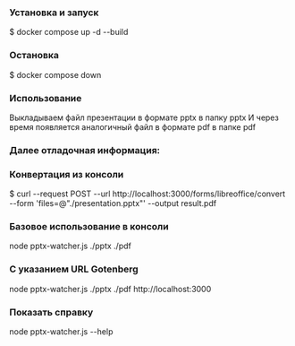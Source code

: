 ### Установка и запуск

$ docker compose up -d --build

### Остановка

$ docker compose down


### Использование

Выкладываем файл презентации в формате pptx в папку pptx
И через время появляется аналогичный файл в формате pdf в папке pdf


### Далее отладочная информация:

### Конвертация из консоли

$ curl --request POST   --url http://localhost:3000/forms/libreoffice/convert   --form 'files=@"./presentation.pptx"'   --output result.pdf

### Базовое использование в консоли
node pptx-watcher.js ./pptx ./pdf

### С указанием URL Gotenberg
node pptx-watcher.js ./pptx ./pdf http://localhost:3000

### Показать справку
node pptx-watcher.js --help
